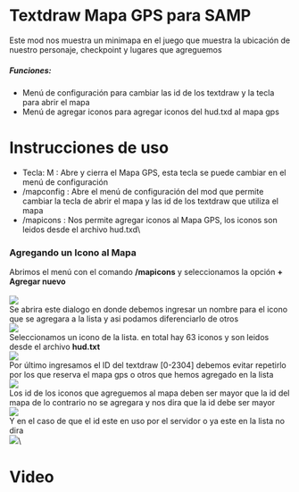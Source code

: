 # Textdraw Mapa GPS para SAMP
Este mod nos muestra un minimapa en el juego que muestra la ubicación de nuestro personaje, checkpoint y lugares que agreguemos
##### Funciones:
* Menú de configuración para cambiar las id de los textdraw y la tecla para abrir el mapa
* Menú de agregar iconos para agregar iconos del hud.txd al mapa gps

# Instrucciones de uso
* Tecla: M : Abre y cierra el Mapa GPS, esta tecla se puede cambiar en el menú de configuración
* /mapconfig : Abre el menú de configuración del mod que permite cambiar la tecla de abrir el mapa y las id de los textdraw que utiliza el mapa
* /mapicons : Nos permite agregar iconos al Mapa GPS, los iconos son leidos desde el archivo hud.txd\
### Agregando un Icono al Mapa
Abrimos el menú con el comando **/mapicons** y seleccionamos la opción **+ Agregar nuevo**\
\
![](https://i.ibb.co/5WQyGX5/men.png)\
Se abrira este dialogo en donde debemos ingresar un nombre para el icono que se agregara a la lista y asi podamos diferenciarlo de otros\
![](https://i.ibb.co/zJLv42W/gas.png)\
Seleccionamos un icono de la lista. en total hay 63 iconos y son leidos desde el archivo **hud.txt**\
![](https://i.ibb.co/89pS1Tx/icons.png)\
Por último ingresamos el ID del textdraw [0-2304] debemos evitar repetirlo por los que reserva el mapa gps o otros que hemos agregado en la lista\
![](https://i.ibb.co/8K8BL1T/textdraw.png)\
Los id de los iconos que agreguemos al mapa deben ser mayor que la id del mapa de lo contrario no se agregara y nos dira que la id debe ser mayor\
![](https://i.ibb.co/JFdQwLf/error.png)\
Y en el caso de que el id este en uso por el servidor o ya este en la lista no dira\
![](https://i.ibb.co/Bfw4bcH/error2.png)\
# Video
